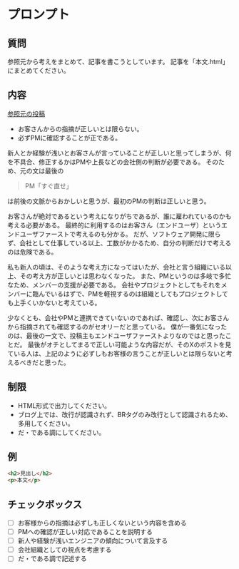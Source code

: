 # プロンプト

## 質問

参照元から考えをまとめて、記事を書こうとしています。
記事を「本文.html」にまとめてください。

## 内容

[参照元の投稿](https://x.com/fumokmm/status/1912297594681978971)

- お客さんからの指摘が正しいとは限らない。
- 必ずPMに確認することが正である。

新人とか経験が浅いとお客さんが言っていることが正しいと思ってしまうが、何を不具合、修正するかはPMや上長などの会社側の判断が必要である。
そのため、元の文は最後の

> PM「すぐ直せ」

は前後の文脈からおかしいと思うが、最初のPMの判断は正しいと思う。

お客さんが絶対であるという考えになりがちであるが、誰に雇われているのかも考える必要がある。
最終的に利用するのはお客さん（エンドユーザ）というエンドユーザファーストで考えるのも分かる。
だが、ソフトウェア開発に限らず、会社として仕事している以上、工数がかかるため、自分の判断だけで考えるのは危険である。

私も新人の頃は、そのような考え方になってはいたが、会社と言う組織にいる以上、その考え方が正しいとは思わなくなった。
また、PMというのは多岐で多忙なため、メンバーの支援が必要である。
会社やプロジェクトとしてもそれをメンバーに臨んでいるはずで、PMを軽視するのは組織としてもプロジェクトしても上手くいかないと考えている。

少なくとも、会社やPMと連携できていないのであれば、確認し、次にお客さんから指摘されても確認するのがセオリーだと思っている。
僕が一番気になったのは、最後の一文で、投稿主もエンドユーザファーストよりなのではと思ったことだ。
最後がオチとしてまるで正しい可能ような内容だが、そのXのポストを見ている人は、上記のように必ずしもお客様の言うことが正しいとは限らないと考えるべきだと思った。

## 制限

- HTML形式で出力してください。
- ブログ上では、改行が認識されず、BRタグのみ改行として認識されるため、多用してください。
- だ・である調にしてください。

## 例

```html
<h2>見出し</h2>
<p>本文</p>
```

## チェックボックス

- [ ] お客様からの指摘は必ずしも正しくないという内容を含める
- [ ] PMへの確認が正しい対応であることを説明する
- [ ] 新人や経験が浅いエンジニアの傾向について言及する
- [ ] 会社組織としての視点を考慮する
- [ ] だ・である調で記述する

